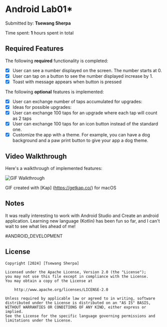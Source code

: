 # Android Lab01*

Submitted by: **Tsewang Sherpa**



Time spent: **1** hours spent in total

## Required Features

The following **required** functionality is completed:

* [x] User can see a number displayed on the screen. The number starts at 0.
* [x] User can tap on a button to see the number displayed increase by 1.
* [x] Toast with message appears when button is pressed 

The following **optional** features is implemented:

* [x] User can exchange number of taps accumulated for upgrades:
* [x] Ideas for possible upgrades:
* [x] User can exchange 100 taps for an upgrade where each tap will count as 2 taps
* [x] User can exchange 100 taps for an icon button instead of the standard one.
* [x] Customize the app with a theme. For example, you can have a dog background and a paw print button to give your app a dog theme.

## Video Walkthrough

Here's a walkthrough of implemented features:

<img src='./prework.gif' title='GIF Walkthrough' width='' alt='GIF Walkthrough' />

<!-- Replace this with whatever GIF tool you used! -->
GIF created with [Kap] (https://getkap.co/) for macOS
<!-- Recommended tools:
[Kap](https://getkap.co/) for macOS
[ScreenToGif](https://www.screentogif.com/) for Windows
[peek](https://github.com/phw/peek) for Linux. -->

## Notes

It was really interesting to work with Android Studio and Create an android application. 
Learning new language (Kotlin) has been fun so far, and I can't wait to see what lies ahead of me!

#ANDROID_DEVELOPMENT


## License

    Copyright [2024] [Tsewang Sherpa]

    Licensed under the Apache License, Version 2.0 (the "License");
    you may not use this file except in compliance with the License.
    You may obtain a copy of the License at

        http://www.apache.org/licenses/LICENSE-2.0

    Unless required by applicable law or agreed to in writing, software
    distributed under the License is distributed on an "AS IS" BASIS,
    WITHOUT WARRANTIES OR CONDITIONS OF ANY KIND, either express or implied.
    See the License for the specific language governing permissions and
    limitations under the License.
